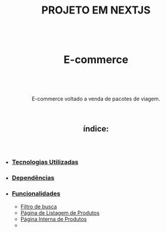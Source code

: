 # <p align="center"> PROJETO EM NEXTJS </p></br>

# <p align="center"> E-commerce </p></br>
  
  <p align="center">E-commerce voltado a venda de pacotes de viagem.</p></br>

## <p align="center">índice:</p></br>
<!------ts------->
* ### [Tecnologias Utilizadas](#front-end)
* ### [Dependências](#dependências)
* ### [Funcionalidades](#funcionalidades-front-end)
    * [Filtro de busca](#autenticação)
    * [Página de Listagem de Produtos](#front-end)
    * [Página Interna de Produtos](#front-end)
    *  

<!-------te------>
